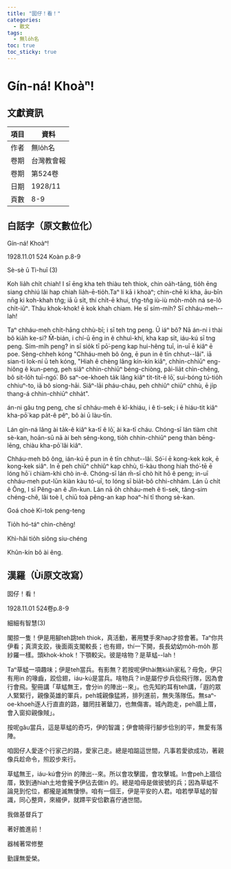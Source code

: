 ```yaml
---
title: "囡仔！看！"
categories:
  - 散文
tags:
  - 無lo̍h名
toc: true
toc_sticky: true
---
```


# Gín-ná! Khoàⁿ!

## 文獻資訊

| 項目 | 資料 |
|---|---|
| 作者 | 無lo̍h名 |
| 卷期 | 台灣教會報 |
| 卷期 | 第524卷 |
| 日期 | 1928/11 |
| 頁數 | 8-9 |

## 白話字（原文數位化）

Gín-ná! Khoàⁿ!

1928.11.01 524 Koàn p.8-9

Sè-sè ū Tì-huī (3)

Koh lia̍h chi̍t chiah! I sī ēng kha teh thiàu teh thiok, chin oa̍h-tāng, tio̍h ēng siang chhiú lâi hap chiah lia̍h-ē-tio̍h.Taⁿ lí kā i khoàⁿ; chin-chē ki kha, āu-bīn nn̄g ki koh-khah tn̂g; iā ū si̍t, thí chi̍t-ē khui, tn̂g-tn̂g iù-iù mo̍h-mo̍h ná se-lô chi̍t-iūⁿ. Thâu khok-khok! ē kok khah chiam. He sī sím-mi̍h? Sī chháu-meh--lah!

Taⁿ chháu-meh chi̍t-hāng chhù-bī; i sī teh tng peng. Ū iáⁿ bô? Nā án-ni i thài bô kia̍h ke-si? M̄-bián, i chí-ū ēng in ê chhuì-khí, kha kap si̍t, iáu-kú sī tng peng. Sím-mi̍h peng? in sī sio̍k tī pō͘-peng kap hui-hêng tuī, in-uī ē kiâⁿ ē poe. Sèng-chheh kóng "Chháu-meh bô ông, ē pun in ê tīn chhut--lâi". iā sian-ti Iok-ní ū teh kóng, "Hiah ê chèng lâng kín-kín kiâⁿ, chhin-chhiūⁿ eng-hiông ê kun-peng, peh siâⁿ chhin-chhiūⁿ béng-chiòng, pâi-lia̍t chìn-chêng, bô sit-lo̍h tuī-ngó͘. Bô saⁿ-oe-khoeh ta̍k lâng kiâⁿ ti̍t-ti̍t-ê lō͘, sui-bóng tú-tio̍h chhiuⁿ-to, iā bô siong-hāi. Siâⁿ-lāi pháu-cháu, peh chhiûⁿ chiūⁿ chhù, ē ji̍p thang-á chhin-chhiūⁿ chha̍t".

án-ni gâu tng peng, che sī chháu-meh ê kî-khiáu, i ê tì-sek; i ē hiáu-tit kiâⁿ kha-pō͘ kap pa̍t-ê pêⁿ, bô ài ū làu-tīn.

Lán gín-ná lâng ài ta̍k-ê kiâⁿ ka-tī ê lō͘, ài ka-tī cháu. Chóng-sī lán tiàm chit sè-kan, hoān-sū nā ài beh sêng-kong, tio̍h chhin-chhiūⁿ peng thàn bēng-lēng, chiàu kha-pō͘ lâi kiâⁿ.

Chháu-meh bô ông, ián-kú ē pun in ê tīn chhut--lâi. Só͘-í ē kong-kek kok, ē kong-kek siâⁿ. In ē peh chiūⁿ chhiûⁿ kap chhù, tì-kàu thong hiah thó͘-tē ē lóng hō͘ i chiàm-khì chò in-ê. Chóng-sī lán m̄-sī chò hit hō ê peng; in-uī chháu-meh put-lūn kiàn kàu tó-uī, to lóng sī bia̍t-bô chhi-chhám. Lán ū chi̍t ê Ông, I sī Pêng-an ê Jîn-kun. Lán nā o̍h chháu-meh ê tì-sek, tâng-sim chéng-chê, lâi toè I, chiū toà pêng-an kap hoaⁿ-hí tī thong sè-kan.

Goá choè Ki-tok peng-teng

Tio̍h hó-táⁿ chìn-chêng!

Khì-hâi tio̍h siông siu-chéng

Khûn-kín bô ài êng.

## 漢羅（Ùi原文改寫）

囡仔！看！

1928.11.01 524卷p.8-9

細細有智慧(3)

閣掠一隻！伊是用腳teh跳teh thiok，真活動，著用雙手來hap才掠會著。Taⁿ你共伊看；真濟支跤，後面兩支閣較長；也有翅，thí一下開，長長幼幼mo̍h-mo̍h 那紗羅一樣。頭khok-khok！下顎較尖。彼是啥物？是草蜢--lah！

Taⁿ草蜢一項趣味；伊是teh當兵。有影無？若按呢伊thài無kia̍h家私？毋免，伊只有用in 的喙齒，跤佮翅，iáu-kú是當兵。啥物兵？in是屬佇步兵佮飛行隊，因為會行會飛。聖冊講「草蜢無王，會分in 的陣出--來」。也先知約耳有teh講，「遐的眾人緊緊行，親像英雄的軍兵，peh城親像猛將，排列進前，無失落隊伍。無saⁿ-oe-khoeh逐人行直直的路，雖罔拄著鎗刀，也無傷害。城內跑走，peh牆上厝，會入窗抑親像賊」。

按呢gâu當兵，這是草蜢的奇巧，伊的智識；伊會曉得行腳步佮別的平，無愛有落陣。

咱囡仔人愛逐个行家己的路，愛家己走。總是咱踮這世間，凡事若愛欲成功，著親像兵趁命令，照跤步來行。

草蜢無王，iáu-kú會分in 的陣出--來。所以會攻擊國，會攻擊城。In會peh上牆佮厝，致到通hiah土地會攏予伊佔去做in 的。總是咱毋是做彼號的兵；因為草蜢不論見到佗位，都攏是滅無悽慘。咱有一個王，伊是平安的人君。咱若學草蜢的智識，同心整齊，來綴伊，就蹛平安佮歡喜佇通世間。

我做基督兵丁

著好膽進前！

器械著常修整

勤謹無愛榮。
